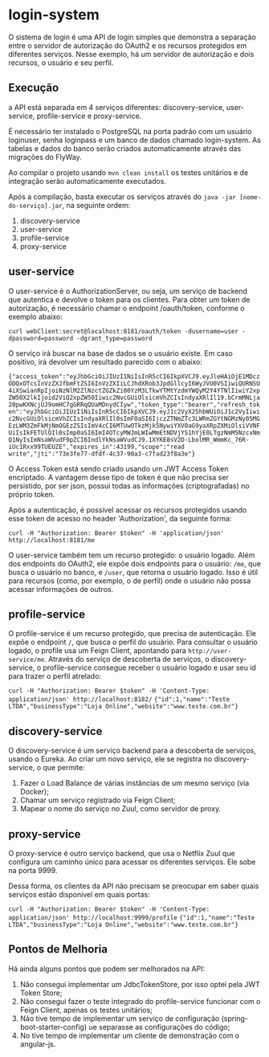 # login-system

O sistema de login é uma API de login simples que demonstra a separação entre o servidor de autorização do OAuth2 e os recursos protegidos em diferentes serviços. Nesse exemplo, há um servidor de autorização e dois recursos, o usuário e seu perfil.

## Execução
a API está separada em 4 serviços diferentes: discovery-service, user-service, profile-service e proxy-service.

É necessário ter instalado o PostgreSQL na porta padrão com um usuário loginuser, senha loginpass e um banco de dados chamado login-system.
As tabelas e dados do banco serão criados automaticamente através das migrações do FlyWay.

Ao compilar o projeto usando `mvn clean install` os testes unitários e de integração serão automaticamente executados.

Após a compilação, basta executar os serviços através do `java -jar [nome-do-serviço].jar`, na seguinte ordem:

1. discovery-service
2. user-service
3. profile-service
4. proxy-service

## user-service

O user-service é o AuthorizationServer, ou seja, um serviço de backend que autentica e devolve o token para os clientes. Para obter um token de autorização, é necessário chamar o endpoint /oauth/token, conforme o exemplo abaixo:

`curl webClient:secret@localhost:8181/oauth/token -dusername=user -dpassword=password -dgrant_type=password`

O serviço irá buscar na base de dados se o usuário existe. Em caso positivo, irá devolver um resultado parecido com o abaixo:

`{"access_token":"eyJhbGciOiJIUzI1NiIsInR5cCI6IkpXVCJ9.eyJleHAiOjE1MDczODQxOTcsInVzZXJfbmFtZSI6InVzZXIiLCJhdXRob3JpdGllcyI6WyJVU0VSIiwiQURNSU4iXSwianRpIjoiNzNlM2ZlNzctZGZkZi00YzM3LTkwYTMtYzdmYWQyM2Y4YTNlIiwiY2xpZW50X2lkIjoid2ViQ2xpZW50Iiwic2NvcGUiOlsicmVhZCIsIndyaXRlIl19.bCrmMNLja20pwKXNcjUJ9omHC7gGRRqQUaMDnydCIyw","token_type":"bearer","refresh_token":"eyJhbGciOiJIUzI1NiIsInR5cCI6IkpXVCJ9.eyJ1c2VyX25hbWUiOiJ1c2VyIiwic2NvcGUiOlsicmVhZCIsIndyaXRlIl0sImF0aSI6IjczZTNmZTc3LWRmZGYtNGMzNy05MGEzLWM3ZmFkMjNmOGEzZSIsImV4cCI6MTUwOTkzMjk5NywiYXV0aG9yaXRpZXMiOlsiVVNFUiIsIkFETUlOIl0sImp0aSI6ImI4OTcyMWJmLWIwMmEtNDVjYS1hYjE0LTgzNmM5NzcxNmQ1NyIsImNsaWVudF9pZCI6IndlYkNsaWVudCJ9.1XYKE8sV2D-LbolMR_WmmKc_76R-iUc1Rxx99TUEUZE","expires_in":43199,"scope":"read write","jti":"73e3fe77-dfdf-4c37-90a3-c7fad23f8a3e"}`

O Access Token está sendo criado usando um JWT Access Token encriptado. A vantagem desse tipo de token é que não precisa ser persistido, por ser json, possui todas as informações (criptografadas) no próprio token.

Após a autenticação, é possível acessar os recursos protegidos usando esse token de acesso no header 'Authorization', da seguinte forma:

`curl -H "Authorization: Bearer $token" -H 'application/json' http://localhost:8181/me`

O user-service também tem um recurso protegido: o usuário logado. Além dos endpoints do OAuth2, ele expõe dois endpoints para o usuário: `/me`, que busca o usuário no banco, e `/user`, que retorna o usuário logado. Isso é útil para recursos (como, por exemplo, o de perfil) onde o usuário não possa acessar informações de outros.

## profile-service

O profile-service é um recurso protegido, que precisa de autenticação. Ele expõe o endpoint `/`, que busca o perfil do usuário. Para consultar o usuário logado, o profile usa um Feign Client, apontando para `http://user-service/me`. Através do serviço de descoberta de serviços, o discovery-service, o profile-service consegue receber o usuário logado e usar seu id para trazer o perfil atrelado:

`curl -H "Authorization: Bearer $token" -H 'Content-Type: application/json' http://localhost:8182/`
`{"id":1,"name":"Teste LTDA","businessType":"Loja Online","website":"www.teste.com.br"}`

## discovery-service

O discovery-service é um serviço backend para a descoberta de serviços, usando o Eureka. Ao criar um novo serviço, ele se registra no discovery-service, o que permite:

1. Fazer o Load Balance de várias instâncias de um mesmo serviço (via Docker);
2. Chamar um serviço registrado via Feign Client;
3. Mapear o nome do serviço no Zuul, como servidor de proxy.

## proxy-service

O proxy-service é outro serviço backend, que usa o Netflix Zuul que configura um caminho único para acessar os diferentes serviços. Ele sobe na porta 9999.

Dessa forma, os clientes da API não precisam se preocupar em saber quais serviços estão disponível em quais portas:

`curl -H "Authorization: Bearer $token" -H 'Content-Type: application/json' http://localhost:9999/profile`
`{"id":1,"name":"Teste LTDA","businessType":"Loja Online","website":"www.teste.com.br"}`

## Pontos de Melhoria

Há ainda alguns pontos que podem ser melhorados na API:

1. Não consegui implementar um JdbcTokenStore, por isso optei pela JWT Token Store;
2. Não consegui fazer o teste integrado do profile-service funcionar com o Feign Client, apenas os testes unitários;
3. Não tive tempo de implementar um serviço de configuração (spring-boot-starter-config) ue separasse as configurações do código;
4. No tive tempo de implementar um cliente de demonstração com o angular-js.
